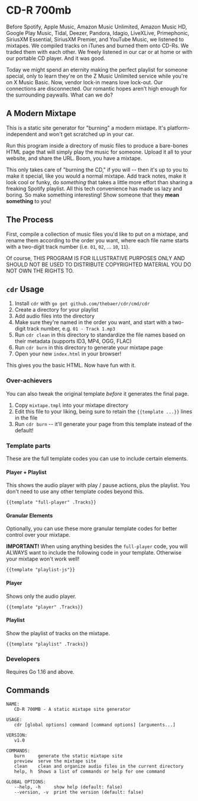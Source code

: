 # CD-R 700mb

Before Spotify, Apple Music, Amazon Music Unlimited, Amazon Music HD, Google Play Music, Tidal, Deezer, Pandora, Idagio, LiveXLive, Primephonic, SiriusXM Essential, SiriusXM Premier, and YouTube Music, we listened to mixtapes. We compiled tracks on iTunes and burned them onto CD-Rs. We traded them with each other. We freely listened in our car or at home or with our portable CD player. And it was good.

Today we might spend an eternity making the perfect playlist for someone special, only to learn they're on the Z Music Unlimited service while you're on X Music Basic. Now, vendor lock-in means love lock-out. Our connections are disconnected. Our romantic hopes aren't high enough for the surrounding paywalls. What can we do?

## A Modern Mixtape

This is a static site generator for "burning" a modern mixtape. It's platform-independent and won't get scratched up in your car.

Run this program inside a directory of music files to produce a bare-bones HTML page that will simply play the music for someone. Upload it all to your website, and share the URL. Boom, you have a mixtape.

This only takes care of "burning the CD," if you will -- then it's up to you to make it special, like you would a normal mixtape. Add track notes, make it look cool or funky, do _something_ that takes a little more effort than sharing a freaking Spotify playlist. All this tech convenience has made us lazy and boring. So make something interesting! Show someone that they **mean something** to you!

## The Process

First, compile a collection of music files you'd like to put on a mixtape, and rename them according to the order you want, where each file name starts with a two-digit track number (i.e. `01`, `02`, ... `10`, `11`).

Of course, THIS PROGRAM IS FOR ILLUSTRATIVE PURPOSES ONLY AND SHOULD NOT BE USED TO DISTRIBUTE COPYRIGHTED MATERIAL YOU DO NOT OWN THE RIGHTS TO.

## `cdr` Usage

1. Install `cdr` with `go get github.com/thebaer/cdr/cmd/cdr`
1. Create a directory for your playlist
1. Add audio files into the directory
1. Make sure they're named in the order you want, and start with a two-digit track number, e.g. `01 - Track 1.mp3`
1. Run `cdr clean` in this directory to standardize the file names based on their metadata (supports ID3, MP4, OGG, FLAC)
1. Run `cdr burn` in this directory to generate your mixtape page
1. Open your new `index.html` in your browser!

This gives you the basic HTML. Now have fun with it.

### Over-achievers

You can also tweak the original template _before_ it generates the final page.

1. Copy `mixtape.tmpl` into your mixtape directory
1. Edit this file to your liking, being sure to retain the `{{template ...}}` lines in the file
1. Run `cdr burn` -- it'll generate your page from this template instead of the default! 

### Template parts

These are the full template codes you can use to include certain elements.

#### Player + Playlist

This shows the audio player with play / pause actions, plus the playlist. You don't need to use any other template codes beyond this.

```
{{template "full-player" .Tracks}}
```

#### Granular Elements

Optionally, you can use these more granular template codes for better control over your mixtape.

**IMPORTANT!** When using anything besides the `full-player` code, you will ALWAYS want to include the following code in your template. Otherwise your mixtape won't work well!

```
{{template "playlist-js"}}
```

#### Player

Shows only the audio player.

```
{{template "player" .Tracks}}
```

#### Playlist

Show the playlist of tracks on the mixtape.

```
{{template "playlist" .Tracks}}
```

### Developers

Requires Go 1.16 and above.

## Commands

```
NAME:
   CD-R 700MB - A static mixtape site generator

USAGE:
   cdr [global options] command [command options] [arguments...]

VERSION:
   v1.0

COMMANDS:
   burn     generate the static mixtape site
   preview  serve the mixtape site
   clean    clean and organize audio files in the current directory
   help, h  Shows a list of commands or help for one command

GLOBAL OPTIONS:
   --help, -h     show help (default: false)
   --version, -v  print the version (default: false)
```
